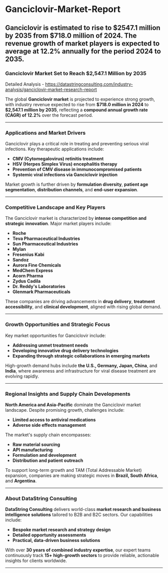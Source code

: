 # Ganciclovir-Market-Report
Ganciclovir is estimated to rise to $2547.1 million by 2035 from $718.0 million of 2024. The revenue growth of market players is expected to average at 12.2% annually for the period 2024 to 2035.
---

### Ganciclovir Market Set to Reach \$2,547.1 Million by 2035

Detailed Analysis - https://datastringconsulting.com/industry-analysis/ganciclovir-market-research-report

The global **Ganciclovir market** is projected to experience strong growth, with industry revenue expected to rise from **\$718.0 million in 2024** to **\$2,547.1 million by 2035**, reflecting a **compound annual growth rate (CAGR) of 12.2%** over the forecast period.

---

### Applications and Market Drivers

Ganciclovir plays a critical role in treating and preventing serious viral infections. Key therapeutic applications include:

* **CMV (Cytomegalovirus) retinitis treatment**
* **HSV (Herpes Simplex Virus) encephalitis therapy**
* **Prevention of CMV disease in immunocompromised patients**
* **Systemic viral infections via Ganciclovir injection**

Market growth is further driven by **formulation diversity**, **patient age segmentation**, **distribution channels**, and **end-user expansion**.

---

### Competitive Landscape and Key Players

The Ganciclovir market is characterized by **intense competition and strategic innovation**. Major market players include:

* **Roche**
* **Teva Pharmaceutical Industries**
* **Sun Pharmaceutical Industries**
* **Mylan**
* **Fresenius Kabi**
* **Sandoz**
* **Aurora Fine Chemicals**
* **MedChem Express**
* **Acorn Pharma**
* **Zydus Cadila**
* **Dr. Reddy's Laboratories**
* **Glenmark Pharmaceuticals**

These companies are driving advancements in **drug delivery**, **treatment accessibility**, and **clinical development**, aligned with rising global demand.

---

### Growth Opportunities and Strategic Focus

Key market opportunities for Ganciclovir include:

* **Addressing unmet treatment needs**
* **Developing innovative drug delivery technologies**
* **Expanding through strategic collaborations in emerging markets**

High-growth demand hubs include **the U.S., Germany, Japan, China**, and **India**, where awareness and infrastructure for viral disease treatment are evolving rapidly.

---

### Regional Insights and Supply Chain Developments

**North America and Asia-Pacific** dominate the Ganciclovir market landscape. Despite promising growth, challenges include:

* **Limited access to antiviral medications**
* **Adverse side effects management**

The market's supply chain encompasses:

* **Raw material sourcing**
* **API manufacturing**
* **Formulation and development**
* **Distribution and patient outreach**

To support long-term growth and TAM (Total Addressable Market) expansion, companies are making strategic moves in **Brazil, South Africa**, and **Argentina**.

---

### About DataString Consulting

**DataString Consulting** delivers world-class **market research and business intelligence solutions** tailored to B2B and B2C sectors. Our capabilities include:

* **Bespoke market research and strategy design**
* **Detailed opportunity assessments**
* **Practical, data-driven business solutions**

With over **30 years of combined industry expertise**, our expert teams continuously track **15+ high-growth sectors** to provide reliable, actionable insights for clients worldwide.

---
